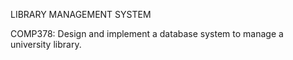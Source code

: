 LIBRARY MANAGEMENT SYSTEM

COMP378: Design and implement a database system to manage a university library.
